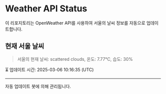 
# Weather API Status

이 리포지토리는 OpenWeather API를 사용하여 서울의 날씨 정보를 자동으로 업데이트합니다.

## 현재 서울 날씨
> 서울의 현재 날씨: scattered clouds, 온도: 7.77°C, 습도: 30%

⏳ 업데이트 시간: 2025-03-06 10:16:35 (UTC)

---
자동 업데이트 봇에 의해 관리됩니다.
